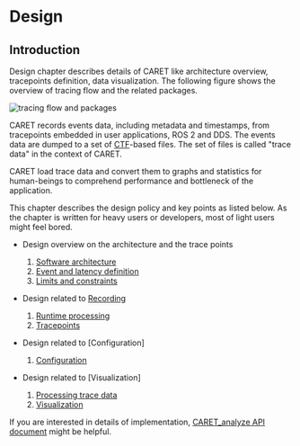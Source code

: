 # Design

## Introduction

Design chapter describes details of CARET like architecture overview, tracepoints definition, data visualization.
The following figure shows the overview of tracing flow and the related packages.

![tracing flow and packages](../imgs/design.drawio.png)

CARET records events data, including metadata and timestamps, from tracepoints embedded in user applications, ROS 2 and DDS.
The events data are dumped to a set of [CTF](https://diamon.org/ctf/)-based files. The set of files is called "trace data" in the context of CARET.

CARET load trace data and convert them to graphs and statistics for human-beings to comprehend performance and bottleneck of the application.

This chapter describes the design policy and key points as listed below. As the chapter is written for heavy users or developers, most of light users might feel bored.

- Design overview on the architecture and the trace points

  1. [Software architecture](./software_architecture/index.md)
  2. [Event and latency definition](./event_and_latency_definitions/index.md)
  3. [Limits and constraints](./limits_and_constraints/index.md)

- Design related to [Recording](../recording/index.md)

  1. [Runtime processing](./runtime_processing/index.md)
  2. [Tracepoints](./trace_points/index.md)

- Design related to [Configuration]

  1. [Configuration](./configuration/index.md)

- Design related to [Visualization]
  1. [Processing trace data](./processing_trace_data/index.md)
  2. [Visualization](./visualizations/index.md)

If you are interested in details of implementation, [CARET_analyze API document](https://tier4.github.io/CARET_analyze/) might be helpful.

